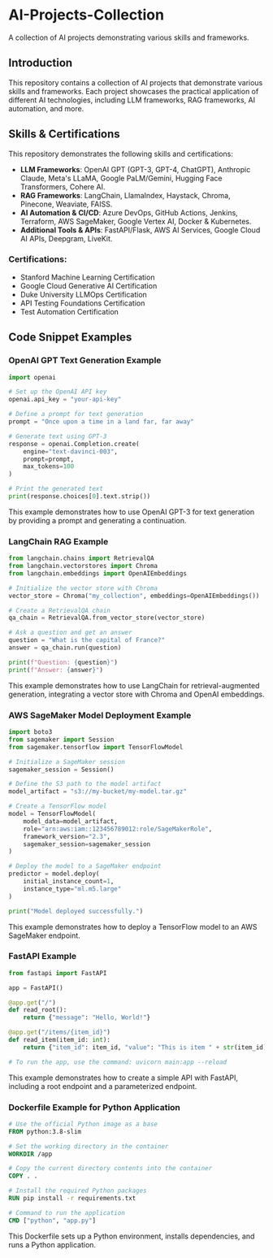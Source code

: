 # AI-Projects-Collection
A collection of AI projects demonstrating various skills and frameworks.

## Introduction

This repository contains a collection of AI projects that demonstrate various skills and frameworks. Each project showcases the practical application of different AI technologies, including LLM frameworks, RAG frameworks, AI automation, and more.

## Skills & Certifications

This repository demonstrates the following skills and certifications:

- **LLM Frameworks**: OpenAI GPT (GPT-3, GPT-4, ChatGPT), Anthropic Claude, Meta's LLaMA, Google PaLM/Gemini, Hugging Face Transformers, Cohere AI.
- **RAG Frameworks**: LangChain, LlamaIndex, Haystack, Chroma, Pinecone, Weaviate, FAISS.
- **AI Automation & CI/CD**: Azure DevOps, GitHub Actions, Jenkins, Terraform, AWS SageMaker, Google Vertex AI, Docker & Kubernetes.
- **Additional Tools & APIs**: FastAPI/Flask, AWS AI Services, Google Cloud AI APIs, Deepgram, LiveKit.

### Certifications:
- Stanford Machine Learning Certification
- Google Cloud Generative AI Certification
- Duke University LLMOps Certification
- API Testing Foundations Certification
- Test Automation Certification

## Code Snippet Examples

### OpenAI GPT Text Generation Example
```python
import openai

# Set up the OpenAI API key
openai.api_key = "your-api-key"

# Define a prompt for text generation
prompt = "Once upon a time in a land far, far away"

# Generate text using GPT-3
response = openai.Completion.create(
    engine="text-davinci-003",
    prompt=prompt,
    max_tokens=100
)

# Print the generated text
print(response.choices[0].text.strip())
```
This example demonstrates how to use OpenAI GPT-3 for text generation by providing a prompt and generating a continuation.

### LangChain RAG Example
```python
from langchain.chains import RetrievalQA
from langchain.vectorstores import Chroma
from langchain.embeddings import OpenAIEmbeddings

# Initialize the vector store with Chroma
vector_store = Chroma("my_collection", embeddings=OpenAIEmbeddings())

# Create a RetrievalQA chain
qa_chain = RetrievalQA.from_vector_store(vector_store)

# Ask a question and get an answer
question = "What is the capital of France?"
answer = qa_chain.run(question)

print(f"Question: {question}")
print(f"Answer: {answer}")
```
This example demonstrates how to use LangChain for retrieval-augmented generation, integrating a vector store with Chroma and OpenAI embeddings.

### AWS SageMaker Model Deployment Example
```python
import boto3
from sagemaker import Session
from sagemaker.tensorflow import TensorFlowModel

# Initialize a SageMaker session
sagemaker_session = Session()

# Define the S3 path to the model artifact
model_artifact = "s3://my-bucket/my-model.tar.gz"

# Create a TensorFlow model
model = TensorFlowModel(
    model_data=model_artifact,
    role="arn:aws:iam::123456789012:role/SageMakerRole",
    framework_version="2.3",
    sagemaker_session=sagemaker_session
)

# Deploy the model to a SageMaker endpoint
predictor = model.deploy(
    initial_instance_count=1,
    instance_type="ml.m5.large"
)

print("Model deployed successfully.")
```
This example demonstrates how to deploy a TensorFlow model to an AWS SageMaker endpoint.

### FastAPI Example
```python
from fastapi import FastAPI

app = FastAPI()

@app.get("/")
def read_root():
    return {"message": "Hello, World!"}

@app.get("/items/{item_id}")
def read_item(item_id: int):
    return {"item_id": item_id, "value": "This is item " + str(item_id)}

# To run the app, use the command: uvicorn main:app --reload
```
This example demonstrates how to create a simple API with FastAPI, including a root endpoint and a parameterized endpoint.

### Dockerfile Example for Python Application
```Dockerfile
# Use the official Python image as a base
FROM python:3.8-slim

# Set the working directory in the container
WORKDIR /app

# Copy the current directory contents into the container
COPY . .

# Install the required Python packages
RUN pip install -r requirements.txt

# Command to run the application
CMD ["python", "app.py"]
```
This Dockerfile sets up a Python environment, installs dependencies, and runs a Python application.
